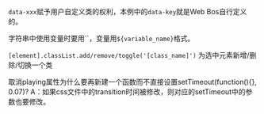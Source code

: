`data-xxx`赋予用户自定义类的权利，本例中的`data-key`就是Web Bos自行定义的。

字符串中使用变量时要用\`\`，变量用`${variable_name}`格式。

`[element].classList.add/remove/toggle('[class_name]')` 为选中元素新增/删除/切换一个类

取消playing属性为什么要再新建一个函数而不直接设置setTimeout(function(){}, 0.07)?
A：如果css文件中的transition时间被修改，则对应的setTimeout中的参数也要修改。